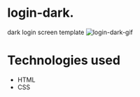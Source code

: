 # login-dark.
dark login screen template
![login-dark-gif](https://user-images.githubusercontent.com/86026272/181107647-468d8d23-9b92-433b-a51c-21c876d9d1fa.gif)
# Technologies used
+ HTML
+ CSS
